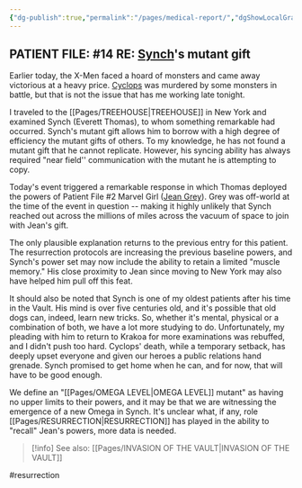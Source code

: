 ```yaml
---
{"dg-publish":true,"permalink":"/pages/medical-report/","dgShowLocalGraph":true}
---
```



**PATIENT FILE: #14** 
RE: [Synch](https://x-men.fandom.com/wiki/Synch)'s mutant gift 
-
Earlier today, the X-Men faced a hoard of monsters and came away victorious at a heavy price. [Cyclops](https://x-men.fandom.com/wiki/Cyclops) was murdered by some monsters in battle, but that is not the issue that has me working late tonight. 

I traveled to the [[Pages/TREEHOUSE\|TREEHOUSE]] in New York and examined Synch (Everett Thomas), to whom something remarkable had occurred. Synch's mutant gift allows him to borrow with a high degree of efficiency the mutant gifts of others. To my knowledge, he has not found a mutant gift that he cannot replicate. However, his syncing ability has always required "near field'' communication with the mutant he is attempting to copy. 

Today's event triggered a remarkable response in which Thomas deployed the powers of Patient File #2 Marvel Girl ([Jean Grey](https://x-men.fandom.com/wiki/Jean_Grey)). Grey was off-world at the time of the event in question -- making it highly unlikely that Synch reached out across the millions of miles across the vacuum of space to join with Jean's gift. 

The only plausible explanation returns to the previous entry for this patient. The resurrection protocols are increasing the previous baseline powers, and Synch's power set may now include the ability to retain a limited "muscle memory." His close proximity to Jean since moving to New York may also have helped him pull off this feat. 

It should also be noted that Synch is one of my oldest patients after his time in the Vault. His mind is over five centuries old, and it's possible that old dogs can, indeed, learn new tricks. So, whether it's mental, physical or a combination of both, we have a lot more studying to do. Unfortunately, my pleading with him to return to Krakoa for more examinations was rebuffed, and I didn't push too hard. Cyclops' death, while a temporary setback, has deeply upset everyone and given our heroes a public relations hand grenade. Synch promised to get home when he can, and for now, that will have to be good enough. 

We define an "[[Pages/OMEGA LEVEL\|OMEGA LEVEL]] mutant" as having no upper limits to their powers, and it may be that we are witnessing the emergence of a new Omega in Synch. It's unclear what, if any, role [[Pages/RESURRECTION\|RESURRECTION]] has played in the ability to "recall" Jean's powers, more data is needed. 

>[!info] See also:
>[[Pages/INVASION OF THE VAULT\|INVASION OF THE VAULT]]

#resurrection 